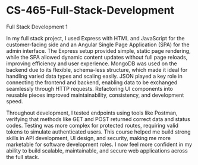 # CS-465-Full-Stack-Development
Full Stack Development 1

In my full stack project, I used Express with HTML and JavaScript for the customer-facing side and an Angular Single Page Application (SPA) for the admin interface. The Express setup provided simple, static page rendering, while the SPA allowed dynamic content updates without full page reloads, improving efficiency and user experience. MongoDB was used on the backend due to its flexible, schema-less structure, which made it ideal for handling varied data types and scaling easily. JSON played a key role in connecting the frontend and backend, enabling data to be exchanged seamlessly through HTTP requests. Refactoring UI components into reusable pieces improved maintainability, consistency, and development speed.

Throughout development, I tested endpoints using tools like Postman, verifying that methods like GET and POST returned correct data and status codes. Testing was more complex for protected routes, requiring valid tokens to simulate authenticated users. This course helped me build strong skills in API development, UI design, and security, making me more marketable for software development roles. I now feel more confident in my ability to build scalable, maintainable, and secure web applications across the full stack.
